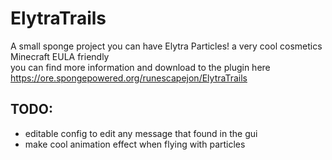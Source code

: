 # ElytraTrails
A small sponge project you can have Elytra Particles! a very cool cosmetics Minecraft EULA friendly  
you can find more information and download to the plugin here https://ore.spongepowered.org/runescapejon/ElytraTrails

## TODO:
- editable config to edit any message that found in the gui
- make cool animation effect when flying with particles
